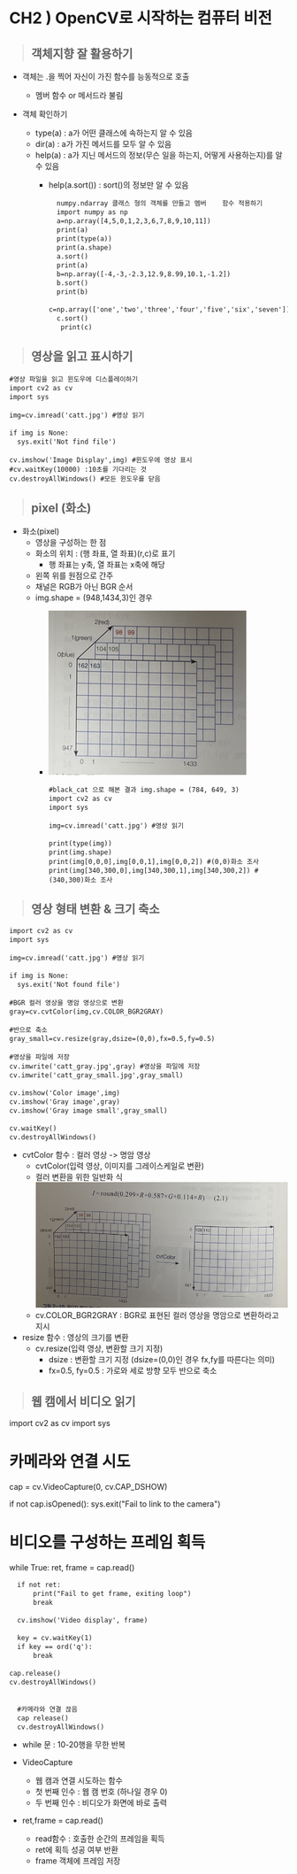 # CH2 ) OpenCV로 시작하는 컴퓨터 비전
    
>## 객체지향 잘 활용하기
- 객체는 .을 찍어 자신이 가진 함수를 능동적으로 호출
  - 멤버 함수 or 메서드라 불림

- 객체 확인하기
  - type(a) : a가 어떤 클래스에 속하는지 알 수 있음
  - dir(a) : a가 가진 메서드를 모두 알 수 있음
  - help(a) : a가 지닌 메서드의 정보(무슨 일을 하는지, 어떻게 사용하는지)를 알 수 있음
    - help(a.sort()) : sort()의 정보만 알 수 있음

            numpy.ndarray 클래스 형의 객체를 만들고 멤버    함수 적용하기
            import numpy as np
            a=np.array([4,5,0,1,2,3,6,7,8,9,10,11])
            print(a)
            print(type(a))
            print(a.shape)
            a.sort()
            print(a)
            b=np.array([-4,-3,-2.3,12.9,8.99,10.1,-1.2])
            b.sort()
            print(b)
            c=np.array(['one','two','three','four','five','six','seven'])
            c.sort()
             print(c)

            
>## 영상을 읽고 표시하기

    #영상 파일을 읽고 윈도우에 디스플레이하기 
    import cv2 as cv
    import sys

    img=cv.imread('catt.jpg') #영상 읽기

    if img is None:
      sys.exit('Not find file')
    
    cv.imshow('Image Display',img) #윈도우에 영상 표시
    #cv.waitKey(10000) :10초를 기다리는 것
    cv.destroyAllWindows() #모든 윈도우를 닫음


>## pixel (화소)

- 화소(pixel) 
  - 영상을 구성하는 한 점
  - 화소의 위치 : (행 좌표, 열 좌표)(r,c)로 표기
      - 행 좌표는 y축, 열 좌표는 x축에 해당
  - 왼쪽 위를 원점으로 간주
  - 채널은 RGB가 아닌 BGR 순서
  - img.shape = (948,1434,3)인 경우
    -  ![Alt text](image.png)  

           #black_cat 으로 해본 결과 img.shape = (784, 649, 3)
           import cv2 as cv
           import sys

           img=cv.imread('catt.jpg') #영상 읽기

           print(type(img))
           print(img.shape)
           print(img[0,0,0],img[0,0,1],img[0,0,2]) #(0,0)화소 조사
           print(img[340,300,0],img[340,300,1],img[340,300,2]) #(340,300)화소 조사


>## 영상 형태 변환 & 크기 축소
    import cv2 as cv
    import sys

    img=cv.imread('catt.jpg') #영상 읽기

    if img is None:
      sys.exit('Not found file')
    
    #BGR 컬러 영상을 명암 영상으로 변환
    gray=cv.cvtColor(img,cv.COLOR_BGR2GRAY)

    #반으로 축소
    gray_small=cv.resize(gray,dsize=(0,0),fx=0.5,fy=0.5)

    #영상을 파일에 저장 
    cv.imwrite('catt_gray.jpg',gray) #영상을 파일에 저장 
    cv.imwrite('catt_gray_small.jpg',gray_small)

    cv.imshow('Color image',img)
    cv.imshow('Gray image',gray)
    cv.imshow('Gray image small',gray_small)

    cv.waitKey()
    cv.destroyAllWindows()

- cvtColor 함수 : 컬러 영상 -> 명암 영상
     -  cvtColor(입력 영상, 이미지를 그레이스케일로 변환)
     -  컬러 변환을 위한 일반화 식 
         ![Alt text](image-1.png)
     - cv.COLOR_BGR2GRAY : BGR로 표현된 컬러 영상을 명암으로 변환하라고 지시
- resize 함수 : 영상의 크기를 변환
  - cv.resize(입력 영상, 변환할 크기 지정)
    - dsize : 변환할 크기 지정 (dsize=(0,0)인 경우 fx,fy를 따른다는 의미)
    - fx=0.5, fy=0.5 : 가로와 세로 방향 모두 반으로 축소

>## 웹 캠에서 비디오 읽기

import cv2 as cv
import sys

# 카메라와 연결 시도
cap = cv.VideoCapture(0, cv.CAP_DSHOW)

if not cap.isOpened():
    sys.exit("Fail to link to the camera")

# 비디오를 구성하는 프레임 획득
while True:
    ret, frame = cap.read()

      if not ret:
          print("Fail to get frame, exiting loop")
          break

      cv.imshow('Video display', frame)

      key = cv.waitKey(1)
      if key == ord('q'):
          break

    cap.release()
    cv.destroyAllWindows()


      #카메라와 연결 끊음
      cap release()
      cv.destroyAllWindows() 

  - while 문 : 10-20행을 무한 반복


  - VideoCapture
    - 웹 캠과 연결 시도하는 함수
    - 첫 번째 인수 : 웹 캠 번호 (하나일 경우 0)
    - 두 번째 인수 : 비디오가 화면에 바로 출력 

 - ret,frame = cap.read()
   - read함수 : 호출한 순간의 프레임을 획득
   - ret에 획득 성공 여부 반환
   - frame 객체에 프레임 저장  
